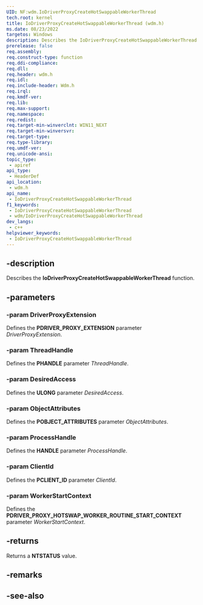 ```yaml
---
UID: NF:wdm.IoDriverProxyCreateHotSwappableWorkerThread
tech.root: kernel
title: IoDriverProxyCreateHotSwappableWorkerThread (wdm.h)
ms.date: 08/23/2022
targetos: Windows
description: Describes the IoDriverProxyCreateHotSwappableWorkerThread (wdm.h) function.
prerelease: false
req.assembly: 
req.construct-type: function
req.ddi-compliance: 
req.dll: 
req.header: wdm.h
req.idl: 
req.include-header: Wdm.h
req.irql: 
req.kmdf-ver: 
req.lib: 
req.max-support: 
req.namespace: 
req.redist: 
req.target-min-winverclnt: WIN11_NEXT
req.target-min-winversvr: 
req.target-type: 
req.type-library: 
req.umdf-ver: 
req.unicode-ansi: 
topic_type:
 - apiref
api_type:
 - HeaderDef
api_location:
 - wdm.h
api_name:
 - IoDriverProxyCreateHotSwappableWorkerThread
f1_keywords:
 - IoDriverProxyCreateHotSwappableWorkerThread
 - wdm/IoDriverProxyCreateHotSwappableWorkerThread
dev_langs:
 - c++
helpviewer_keywords:
 - IoDriverProxyCreateHotSwappableWorkerThread
---
```


## -description

Describes the **IoDriverProxyCreateHotSwappableWorkerThread** function.

## -parameters

### -param DriverProxyExtension

Defines the **PDRIVER_PROXY_EXTENSION** parameter *DriverProxyExtension*.

### -param ThreadHandle

Defines the **PHANDLE** parameter *ThreadHandle*.

### -param DesiredAccess

Defines the **ULONG** parameter *DesiredAccess*.

### -param ObjectAttributes

Defines the **POBJECT_ATTRIBUTES** parameter *ObjectAttributes*.

### -param ProcessHandle

Defines the **HANDLE** parameter *ProcessHandle*.

### -param ClientId

Defines the **PCLIENT_ID** parameter *ClientId*.

### -param WorkerStartContext

Defines the **PDRIVER_PROXY_HOTSWAP_WORKER_ROUTINE_START_CONTEXT** parameter *WorkerStartContext*.

## -returns

Returns a **NTSTATUS** value.

## -remarks

## -see-also
